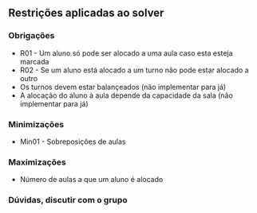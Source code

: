 ## Restrições aplicadas ao solver
### Obrigações
- R01 - Um aluno só pode ser alocado a uma aula caso esta esteja marcada
- R02 - Se um aluno está alocado a um turno não pode estar alocado a outro
- Os turnos devem estar balançeados (não implementar para já)
- A alocação do aluno à aula depende da capacidade da sala (não implementar para já)

### Minimizações
- Min01 - Sobreposições de aulas

### Maximizações
- Número de aulas a que um aluno é alocado




### Dúvidas, discutir com o grupo

